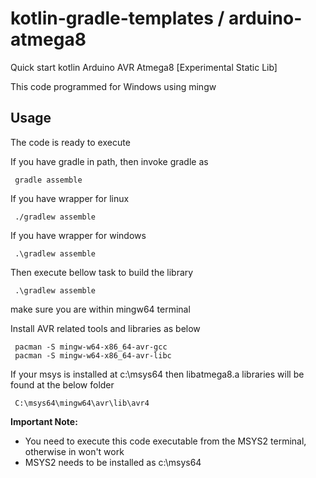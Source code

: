 # kotlin-gradle-templates / arduino-atmega8
Quick start kotlin Arduino AVR Atmega8 [Experimental Static Lib]

This code programmed for Windows using mingw

## Usage
The code is ready to execute 

If you have gradle in path, then invoke gradle as

     gradle assemble

If you have wrapper for linux

     ./gradlew assemble

If you have wrapper for windows

     .\gradlew assemble

Then execute bellow task to build the library

     .\gradlew assemble

make sure you are within mingw64 terminal

Install AVR related tools and libraries as below
       
     pacman -S mingw-w64-x86_64-avr-gcc
     pacman -S mingw-w64-x86_64-avr-libc

If your msys is installed at c:\msys64 then libatmega8.a libraries will be found at the below folder

     C:\msys64\mingw64\avr\lib\avr4

**Important Note:**
  * You need to execute this code executable from the MSYS2 terminal, otherwise in won't work
  * MSYS2 needs to be installed as c:\msys64
